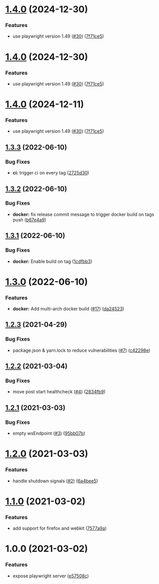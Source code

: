 # [1.4.0](https://github.com/pixelfactoryio/playwright-server/compare/v1.3.4...v1.4.0) (2024-12-30)


### Features

* use playwright version 1.49 ([#30](https://github.com/pixelfactoryio/playwright-server/issues/30)) ([7f71ce5](https://github.com/pixelfactoryio/playwright-server/commit/7f71ce5d503c8fa1503bcb0819f9d135a5db7386))

# [1.4.0](https://github.com/pixelfactoryio/playwright-server/compare/v1.3.4...v1.4.0) (2024-12-30)


### Features

* use playwright version 1.49 ([#30](https://github.com/pixelfactoryio/playwright-server/issues/30)) ([7f71ce5](https://github.com/pixelfactoryio/playwright-server/commit/7f71ce5d503c8fa1503bcb0819f9d135a5db7386))

# [1.4.0](https://github.com/pixelfactoryio/playwright-server/compare/v1.3.4...v1.4.0) (2024-12-11)


### Features

* use playwright version 1.49 ([#30](https://github.com/pixelfactoryio/playwright-server/issues/30)) ([7f71ce5](https://github.com/pixelfactoryio/playwright-server/commit/7f71ce5d503c8fa1503bcb0819f9d135a5db7386))

## [1.3.3](https://github.com/pixelfactoryio/playwright-server/compare/v1.3.2...v1.3.3) (2022-06-10)


### Bug Fixes

* **ci:** trigger ci on every tag ([2725d30](https://github.com/pixelfactoryio/playwright-server/commit/2725d30b3c065610e158e4af95ad71fb2ac0ce0e))

## [1.3.2](https://github.com/pixelfactoryio/playwright-server/compare/v1.3.1...v1.3.2) (2022-06-10)


### Bug Fixes

* **docker:** fix release commit message to trigger docker build on tags push ([b67e4a9](https://github.com/pixelfactoryio/playwright-server/commit/b67e4a9b8fa24553620bc62d8d47fae43783d19a))

## [1.3.1](https://github.com/pixelfactoryio/playwright-server/compare/v1.3.0...v1.3.1) (2022-06-10)


### Bug Fixes

* **docker:** Enable build on tag ([1cdfbb3](https://github.com/pixelfactoryio/playwright-server/commit/1cdfbb3a3b31424555c5e4174be6e32fc1dc3317))

# [1.3.0](https://github.com/pixelfactoryio/playwright-server/compare/v1.2.3...v1.3.0) (2022-06-10)


### Features

* **docker:** Add multi-arch docker build ([#17](https://github.com/pixelfactoryio/playwright-server/issues/17)) ([da24523](https://github.com/pixelfactoryio/playwright-server/commit/da2452383958e26d78d6664c8e77751a9fcc16c8))

## [1.2.3](https://github.com/pixelfactoryio/playwright-server/compare/v1.2.2...v1.2.3) (2021-04-29)


### Bug Fixes

* package.json & yarn.lock to reduce vulnerabilities ([#7](https://github.com/pixelfactoryio/playwright-server/issues/7)) ([c42298e](https://github.com/pixelfactoryio/playwright-server/commit/c42298ee98762f15cbfe3704aa536c7f2f2f1648))

## [1.2.2](https://github.com/pixelfactoryio/playwright-server/compare/v1.2.1...v1.2.2) (2021-03-04)


### Bug Fixes

* move post start healthcheck ([#4](https://github.com/pixelfactoryio/playwright-server/issues/4)) ([2834fb9](https://github.com/pixelfactoryio/playwright-server/commit/2834fb96bfb647a3187f2aa6d3c1306be21fff79))

## [1.2.1](https://github.com/pixelfactoryio/playwright-server/compare/v1.2.0...v1.2.1) (2021-03-03)


### Bug Fixes

* empty wsEndpoint ([#3](https://github.com/pixelfactoryio/playwright-server/issues/3)) ([95bb07b](https://github.com/pixelfactoryio/playwright-server/commit/95bb07beaaa9b9b48706c46a8b4caaa2ff601694))

# [1.2.0](https://github.com/pixelfactoryio/playwright-server/compare/v1.1.0...v1.2.0) (2021-03-03)


### Features

* handle shutdown signals ([#2](https://github.com/pixelfactoryio/playwright-server/issues/2)) ([6a4bee5](https://github.com/pixelfactoryio/playwright-server/commit/6a4bee59ef4c278f34733ace2a6d9c8f4ed3198f))

# [1.1.0](https://github.com/pixelfactoryio/playwright-server/compare/v1.0.0...v1.1.0) (2021-03-02)


### Features

* add support for firefox and webkit ([7577a9a](https://github.com/pixelfactoryio/playwright-server/commit/7577a9a77b06e5d143b3c06444c305e61e2c21da))

# 1.0.0 (2021-03-02)


### Features

* expose playwright server ([e57508c](https://github.com/pixelfactoryio/playwright-server/commit/e57508c2511925f76d666da2c208bbfa1fa6fcdd))
